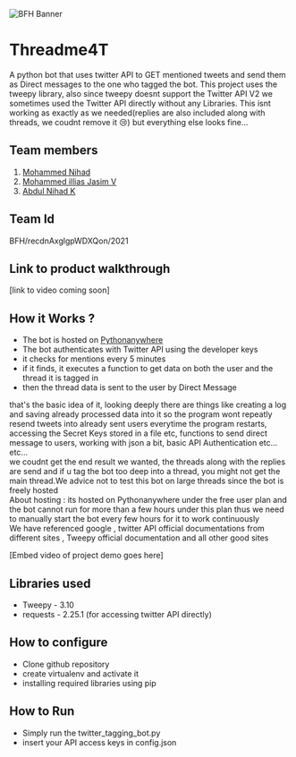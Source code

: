 ![BFH Banner](https://trello-attachments.s3.amazonaws.com/542e9c6316504d5797afbfb9/542e9c6316504d5797afbfc1/39dee8d993841943b5723510ce663233/Frame_19.png)
# Threadme4T
A python bot that uses twitter API to GET mentioned tweets and send them as Direct messages to the one who tagged the bot. This project uses the tweepy library, also since tweepy doesnt support the Twitter API V2 we sometimes used the Twitter API directly without any Libraries. This isnt working as exactly as we needed(replies are also included along with threads, we coudnt remove it 😢) but everything else looks fine...

## Team members
1. <a href="https://github.com/ShunKaido">Mohammed Nihad</a> 
2. <a href="https://github.com/ilyazjasim">Mohammed illias Jasim V</a> 
3. <a href="https://github.com/Nihadk117">Abdul Nihad K</a> 

## Team Id
BFH/recdnAxglgpWDXQon/2021

## Link to product walkthrough
[link to video coming soon]

## How it Works ?
<ul>
 <li>The bot is hosted on <a href="https://www.pythonanywhere.com/">Pythonanywhere</a></li>
<li>The bot authenticates with Twitter API using the developer keys</li>
<li>it checks for mentions every 5 minutes</li>
<li>if it finds, it executes a function to get data on both the user and the thread it is tagged in</li>
<li>then the thread data is sent to the user by Direct Message</li>
</ul>that's the basic idea of it, looking deeply there are things like creating a log and saving already processed data into it so the program wont repeatly resend tweets into already sent users everytime the program restarts, accessing the Secret Keys stored in a file etc, functions to send direct message to users, working with json  a bit, basic API Authentication etc... etc... <br>we coudnt get the end result we wanted, the threads along with the replies are send and if u tag the bot too deep into a thread, you might not get the main thread.We advice not to test this bot on large threads since the bot is freely hosted <br>About hosting : its hosted on Pythonanywhere under the free user plan and the bot cannot run for more than a few hours under this plan thus we need to manually start the bot every few hours for it to work continuously<br>
We have referenced google , twitter API official documentations from different sites , Tweepy official documentation and all other good sites<br>

[Embed video of project demo goes here]

## Libraries used
<ul>
<li>Tweepy - 3.10</li>
<li>requests - 2.25.1 (for accessing twitter API directly)</li>
</ul>

## How to configure
<ul>
<li>Clone github repository</li>
<li>create virtualenv and activate it</li>
<li>installing required libraries using pip</li>
</ul>

## How to Run
 <ul><li>Simply run the twitter_tagging_bot.py </li>
   <li>insert your API access keys in config.json</li></ul>
